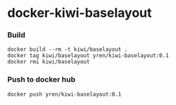 # docker-kiwi-baselayout

### Build
```
docker build --rm -t kiwi/baselayout .
docker tag kiwi/baselayout yren/kiwi-baselayout:0.1
docker rmi kiwi/baselayout
```

### Push to docker hub
```
docker push yren/kiwi-baselayout:0.1
```